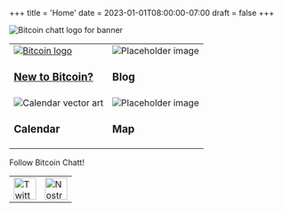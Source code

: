 +++
title = 'Home'
date = 2023-01-01T08:00:00-07:00
draft = false
+++


<div class="banner">
  <img class="banner-element" src="/images/logos/BitcoinChatt_square-dark-backgrounds.png" alt="Bitcoin chatt logo for banner"/>
</div>

<table class="nav">
  <tr>
    <td>
      <div class="nav-box">
        <a href="/bitcoin_intro">
          <img class="nav-element" src="/images/btc.png" alt="Bitcoin logo"/>
          <h3>New to Bitcoin?</h3>
        </a>
      </div>
    </td>
    <td>
      <div class="nav-box">
        <img class="nav-element" src="/images/placeholder.png" alt="Placeholder image"/>
        <h3>Blog</h3>
      </div>
    </td>
  </tr>
  <tr>
    <td>
      <div class="nav-box">
        <img class="nav-element" src="/images/calendar.png" alt="Calendar vector art"/>
        <h3>Calendar</h3>
      </div>
    </td>
    <td>
      <div class="nav-box">
        <img class="nav-element" src="/images/placeholder.png" alt="Placeholder image"/>
        <h3>Map</h3>
      </div>
    </td>
  </tr>
</table>

<p class="social-links">Follow Bitcoin Chatt!</p>
<div class="social-links">
  <table>
    <tr>
      <td>
        <a target="_blank" href="https://x.com/bitcoinchatt">
          <img height="40rem" src="/images/twitter.png" alt="Twitter/X logo"/>
        </a>
      </td>
      <td>
        <a href="/bitcoin_intro">
          <img height="40rem" src="/images/placeholder.png" alt="Nostr logo"/>
        </a>
      </td>
    </tr>
  </table>
</div>